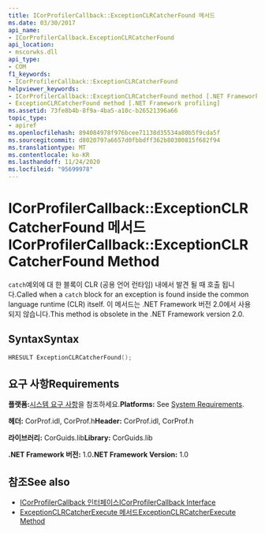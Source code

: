 ```yaml
---
title: ICorProfilerCallback::ExceptionCLRCatcherFound 메서드
ms.date: 03/30/2017
api_name:
- ICorProfilerCallback.ExceptionCLRCatcherFound
api_location:
- mscorwks.dll
api_type:
- COM
f1_keywords:
- ICorProfilerCallback::ExceptionCLRCatcherFound
helpviewer_keywords:
- ICorProfilerCallback::ExceptionCLRCatcherFound method [.NET Framework profiling]
- ExceptionCLRCatcherFound method [.NET Framework profiling]
ms.assetid: 73fe8b4b-8f9a-4ba5-a10c-b26521396a66
topic_type:
- apiref
ms.openlocfilehash: 894084978f976bcee71138d35534a80b5f9cda5f
ms.sourcegitcommit: d8020797a6657d0fbbdff362b80300815f682f94
ms.translationtype: MT
ms.contentlocale: ko-KR
ms.lasthandoff: 11/24/2020
ms.locfileid: "95699978"
---
```

# <a name="icorprofilercallbackexceptionclrcatcherfound-method"></a><span data-ttu-id="d4a0f-102">ICorProfilerCallback::ExceptionCLRCatcherFound 메서드</span><span class="sxs-lookup"><span data-stu-id="d4a0f-102">ICorProfilerCallback::ExceptionCLRCatcherFound Method</span></span>

<span data-ttu-id="d4a0f-103">`catch`예외에 대 한 블록이 CLR (공용 언어 런타임) 내에서 발견 될 때 호출 됩니다.</span><span class="sxs-lookup"><span data-stu-id="d4a0f-103">Called when a `catch` block for an exception is found inside the common language runtime (CLR) itself.</span></span> <span data-ttu-id="d4a0f-104">이 메서드는 .NET Framework 버전 2.0에서 사용 되지 않습니다.</span><span class="sxs-lookup"><span data-stu-id="d4a0f-104">This method is obsolete in the .NET Framework version 2.0.</span></span>  
  
## <a name="syntax"></a><span data-ttu-id="d4a0f-105">Syntax</span><span class="sxs-lookup"><span data-stu-id="d4a0f-105">Syntax</span></span>  
  
```cpp  
HRESULT ExceptionCLRCatcherFound();  
```  
  
## <a name="requirements"></a><span data-ttu-id="d4a0f-106">요구 사항</span><span class="sxs-lookup"><span data-stu-id="d4a0f-106">Requirements</span></span>  

 <span data-ttu-id="d4a0f-107">**플랫폼:**[시스템 요구 사항](../../get-started/system-requirements.md)을 참조하세요.</span><span class="sxs-lookup"><span data-stu-id="d4a0f-107">**Platforms:** See [System Requirements](../../get-started/system-requirements.md).</span></span>  
  
 <span data-ttu-id="d4a0f-108">**헤더:** CorProf.idl, CorProf.h</span><span class="sxs-lookup"><span data-stu-id="d4a0f-108">**Header:** CorProf.idl, CorProf.h</span></span>  
  
 <span data-ttu-id="d4a0f-109">**라이브러리:** CorGuids.lib</span><span class="sxs-lookup"><span data-stu-id="d4a0f-109">**Library:** CorGuids.lib</span></span>  
  
 <span data-ttu-id="d4a0f-110">**.NET Framework 버전:** 1.0</span><span class="sxs-lookup"><span data-stu-id="d4a0f-110">**.NET Framework Version:** 1.0</span></span>  
  
## <a name="see-also"></a><span data-ttu-id="d4a0f-111">참조</span><span class="sxs-lookup"><span data-stu-id="d4a0f-111">See also</span></span>

- [<span data-ttu-id="d4a0f-112">ICorProfilerCallback 인터페이스</span><span class="sxs-lookup"><span data-stu-id="d4a0f-112">ICorProfilerCallback Interface</span></span>](icorprofilercallback-interface.md)
- [<span data-ttu-id="d4a0f-113">ExceptionCLRCatcherExecute 메서드</span><span class="sxs-lookup"><span data-stu-id="d4a0f-113">ExceptionCLRCatcherExecute Method</span></span>](icorprofilercallback-exceptionclrcatcherexecute-method.md)
